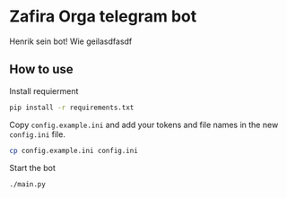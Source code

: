# Zafira Orga telegram bot

Henrik sein bot! Wie geilasdfasdf

## How to use
Install requierment

```bash
pip install -r requirements.txt
```

Copy `config.example.ini` and add your tokens and file names in the new `config.ini` file.
```bash
cp config.example.ini config.ini
```

Start the bot
```bash
./main.py
```